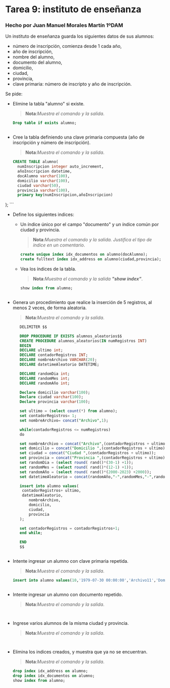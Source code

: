 # Tarea 9: instituto de enseñanza  

### Hecho por Juan Manuel Morales Martín 1ºDAM  


Un instituto de enseñanza guarda los siguientes datos de sus alumnos:
 - número de inscripción, comienza desde 1 cada año,
 - año de inscripción,
 - nombre del alumno,
 - documento del alumno,
 - domicilio,
 - ciudad,
 - provincia,
 - clave primaria: número de inscripto y año de inscripción.

Se pide: 
- Elimine la tabla "alumno" si existe. 
    >__Nota__:_Muestra el comando y la salida_.  
    ```sql
    Drop table if exists alumno;
    ```  
<img href="https://github.com/JuanManuelMM/Base-Datos/tree/main/Tareas/TareaMysql/Tarea9/img/img1">  

- Cree la tabla definiendo una clave primaria compuesta (año de inscripción y número de 
inscripción).
    >__Nota__:_Muestra el comando y la salida_. 
    ```sql
    CREATE TABLE alumno(
      numInscripcion integer auto_increment,
      añoInscripcion datetime,
      docAlumno varchar(100),
      domicilio varchar(100),
      ciudad varchar(50),
      provincia varchar(100),
      primary key(numInscripcion,añoInscripcion)
);
    ```
    <img href="https://github.com/JuanManuelMM/Base-Datos/tree/main/Tareas/TareaMysql/Tarea9/img/img2">  
- Define los siguientes indices:
   - Un índice único por el campo "documento" y un índice común por ciudad y provincia.
        >__Nota__:_Muestra el comando y la salida. Justifica el tipo de indice en un comentario_. 
        ```sql
        create unique index idx_documentos on alumno(docAlumno);
        create fulltext index idx_address on alumno(ciudad,provincia);
        ```
        <img href="https://github.com/JuanManuelMM/Base-Datos/tree/main/Tareas/TareaMysql/Tarea9/img/img3">
   - Vea los índices de la tabla.
        >__Nota__:_Muestra el comando y la salida __"show index"___.
        ```sql
        show index from alumno;
        ```
        <img href="https://github.com/JuanManuelMM/Base-Datos/tree/main/Tareas/TareaMysql/Tarea9/img/img4">
- Genera un procedimiento que realice la inserción de 5 registros, al menos 2 veces, de forma aleatoria.
    >__Nota__:_Muestra el comando y la salida_.
    ```sql
       DELIMITER $$

       DROP PROCEDURE IF EXISTS alumnos_aleatorios$$
       CREATE PROCEDURE alumnos_aleatorios(IN numRegistros INT)
       BEGIN
       DECLARE ultimo int;
       DECLARE contadorRegistros INT;
       DECLARE nombreArchivo VARCHAR(20);
       DECLARE datetimeAleatorio DATETIME;

       DECLARE randomDia int;
       DECLARE randomMes int;
       DECLARE randomAño int;

       Declare domicilio varchar(100);
       Declare ciudad varchar(100);
       Declare provincia varchar(100);

       set ultimo = (select count(*) from alumno);
       set contadorRegistros= 1;
       set nombreArchivo= concat("Archivo",1);

       while(contadorRegistros <= numRegistros)
       do

       set nombreArchivo = concat("Archivo",(contadorRegistros + ultimo));
       set domicilio = concat("Domicilio ",(contadorRegistros + ultimo));
       set ciudad = concat("Ciudad ",(contadorRegistros + ultimo));
       set provincia = concat("Provincia ",(contadorRegistros + ultimo));
       set randomDia = (select round( rand()*(30-1) +1));
       set randomMes = (select round( rand()*(12-1) +1));
       set randomAño = (select round( rand()*(2000-2023) +2000));
       set datetimeAleatorio = concat(randomAño,"-",randomMes,"-",randomDia);

       insert into alumno values(
        contadorRegistros+ ultimo,
        datetimeAleatorio,
           nombreArchivo,
           domicilio,
           ciudad,
           provincia
       );

       set contadorRegistros = contadorRegistros+1;
       end while;

       END
       $$
    ```  
    <img href="https://github.com/JuanManuelMM/Base-Datos/tree/main/Tareas/TareaMysql/Tarea9/img/img5">
- Intente ingresar un alumno con clave primaria repetida.
    >__Nota__:_Muestra el comando y la salida_.
    ```sql
    insert into alumno values(10,'1979-07-30 00:00:00','Archivo11','Domicilio11','Ciudad11','Provincia11');
    ```
    <img href="https://github.com/JuanManuelMM/Base-Datos/tree/main/Tareas/TareaMysql/Tarea9/img/img6">
    
- Intente ingresar un alumno con documento repetido.
    >__Nota__:_Muestra el comando y la salida_.
    ```sql
    ```
    <img href="https://github.com/JuanManuelMM/Base-Datos/tree/main/Tareas/TareaMysql/Tarea9/img/img7">
- Ingrese varios alumnos de la misma ciudad y provincia.
    >__Nota__:_Muestra el comando y la salida_.
    ```sql
    ```
    <img href="https://github.com/JuanManuelMM/Base-Datos/tree/main/Tareas/TareaMysql/Tarea9/img/img8">
- Elimina los indices creados, y muestra que ya no se encuentran.
    >__Nota__:_Muestra el comando y la salida_.
    ```sql
    drop index idx_address on alumno;
    drop index idx_documentos on alumno;
    show index from alumno;
    ```
<img href="https://github.com/JuanManuelMM/Base-Datos/tree/main/Tareas/TareaMysql/Tarea9/img/img8">
